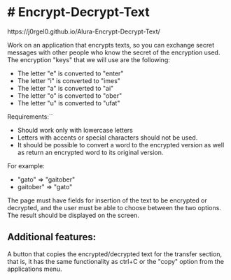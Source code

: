 <h1> # Encrypt-Decrypt-Text </h1>
https://j0rgel0.github.io/Alura-Encrypt-Decrypt-Text/
<p>Work on an application that encrypts texts, so you can exchange secret messages with other people who know the secret of the encryption used. The encryption "keys" that we will use are the following:<p>

<p>
  <ul>
    <li>The letter "e" is converted to "enter"</li>
    <li>The letter "i" is converted to "imes"</li>
    <li>The letter "a" is converted to "ai"</li>
    <li>The letter "o" is converted to "ober"</li>
    <li>The letter "u" is converted to "ufat"</li>
  </ul>
</p>

<p>
Requirements:``
  <ul>
    <li>Should work only with lowercase letters</li>
    <li>Letters with accents or special characters should not be used.</li>
    <li>It should be possible to convert a word to the encrypted version as well as return an encrypted word to its original version.</li>
  </ul>
</p>

<p>For example:
  <ul>
<li>"gato" => "gaitober"</li>
<li>gaitober" => "gato"</li>
  </ul>
</p>
    
<p>The page must have fields for insertion of the text to be encrypted or decrypted, and the user must be able to choose between the two options.
The result should be displayed on the screen.</p>
    
<h2>Additional features:</h2>
<p>A button that copies the encrypted/decrypted text for the transfer section, that is, it has the same functionality as ctrl+C or the "copy" option from the applications menu.</p>
